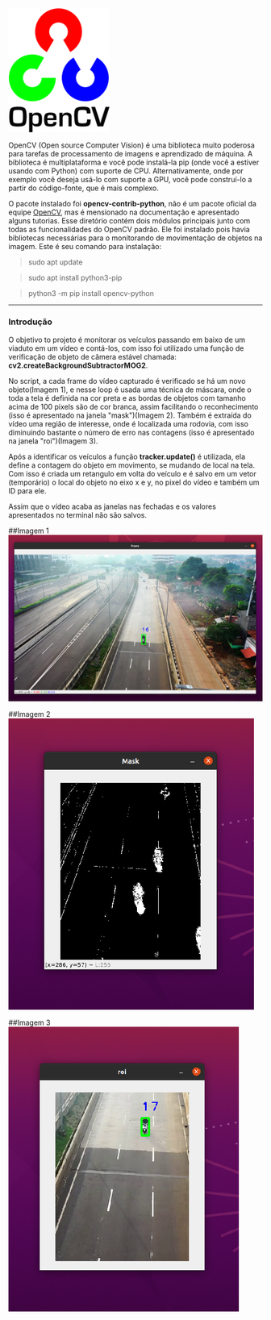 <img src="imgs/logo.png" width="200" heght="200"/>

OpenCV (Open source Computer Vision) é uma biblioteca muito poderosa para tarefas de processamento de imagens
e aprendizado de máquina. A biblioteca é multiplataforma e você pode instalá-la pip (onde você a estiver usando com Python) com suporte de CPU.
Alternativamente, onde por exemplo você deseja usá-lo com suporte a GPU, você pode construí-lo a partir do código-fonte, que é mais complexo.

O pacote instalado foi **opencv-contrib-python**, não é um pacote oficial da equipe [OpenCV](openCV.org), mas é mensionado na documentação e apresentado alguns tutorias. Esse diretório contém dois módulos principais junto com todas as funcionalidades do OpenCV padrão.
Ele foi instalado pois havia bibliotecas necessárias para o monitorando de movimentação de objetos na imagem. Este é seu comando para instalação:

>sudo apt update

>sudo apt install python3-pip

>python3 -m pip install opencv-python

---
### Introdução
O objetivo to projeto é monitorar os veículos passando em baixo de um viaduto em um vídeo e contá-los, com isso foi utilizado uma função de verificação de objeto de câmera estável chamada: **cv2.createBackgroundSubtractorMOG2**.

No script, a cada frame do vídeo capturado é verificado se há um novo objeto(Imagem 1), e nesse loop é usada uma técnica de máscara, onde o toda a tela é definida na cor preta e as bordas de objetos com tamanho acima de 100 pixels são de cor branca, assim facilitando o reconhecimento (isso é apresentado na janela "mask")(Imagem 2). Também é extraída do vídeo uma região de interesse, onde é localizada uma rodovia, com isso diminuindo bastante o número de erro nas contagens (isso é apresentado na janela "roi")(Imagem 3).

Após a identificar os veículos a função **tracker.update()** é utilizada, ela define a contagem do objeto em movimento, se mudando de local na tela. Com isso é criada um retangulo em volta do veículo e é salvo em um vetor (temporário) o local do objeto no eixo x e y, no pixel do vídeo e também um ID para ele.

Assim que o vídeo acaba as janelas nas fechadas e os valores apresentados no terminal não são salvos.

##Imagem 1
<img src="imgs/frame.png"/>


##Imagem 2
<img src="imgs/mask.png"/>


##Imagem 3
<img src="imgs/roi.png"/>